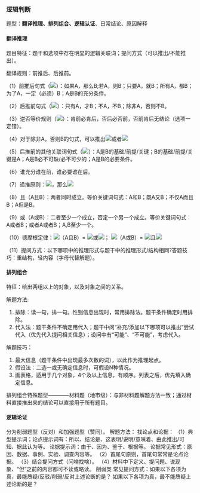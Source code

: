 ### 逻辑判断 
题型：**翻译推理、排列组合、逻辑认证**、日常结论、原因解释
#### 翻译推理
题目特征：题干和选项中存在明显的逻辑关联词；提问方式（可以推出/不能推出）。

翻译规则：前推后、后推前。

（1）前推后句式（![](http://latex.codecogs.com/gif.latex?{A}\rightarrow{B})）：如果A，那么B;若A，则B；只要A，就B；所有A，都B；为了A，一定（必须）B；A是B的充分条件。

（2）后推前句式（![](http://latex.codecogs.com/gif.latex?{B}\rightarrow{A})）：只有A，才B；不A，不B；除非A，否则不B。

（3）逆否等价规则（![](http://latex.codecogs.com/gif.latex?{A}\rightarrow{B}={\neg{B}}\rightarrow{\neg{A}})）：肯前必肯后，否后必否前，否前肯后无结论（选项一定错）。

（4）对于除非A，否则B的句式，可以推出![](http://latex.codecogs.com/gif.latex?{\neg{B}}\rightarrow{A})或者![](http://latex.codecogs.com/gif.latex?{\neg{A}}\rightarrow{B})

（5）后推前的其他关联词句式（![](http://latex.codecogs.com/gif.latex?{B}\rightarrow{A})）：A是B的基础/前提/关键；B的基础/前提/关键是A；A是B必不可缺/必不可少的；A是B的必要条件。

（6）谁充分谁在前，谁必要谁在后。

（7）递推原则：![](http://latex.codecogs.com/gif.latex?{A}\rightarrow{B},{B}\rightarrow{C})，那么![](http://latex.codecogs.com/gif.latex?{A}\rightarrow{C})

（8）且（A且B）：两者同时成立。等价关键词句式：A和B；既A又B；不仅A而且B；A但是B。

（9）或（A或B）：二者至少一个成立，否定一个另一个成立。等价关键词句式：A或者B；或者A或者B；A,B至少一个。

（10）德摩根定律：![](http://latex.codecogs.com/gif.latex?\neg)（A且B）= ![](http://latex.codecogs.com/gif.latex?\neg{A})或![](http://latex.codecogs.com/gif.latex?\neg{B})；
![](http://latex.codecogs.com/gif.latex?\neg)（A或B）= ![](http://latex.codecogs.com/gif.latex?\neg{A})且![](http://latex.codecogs.com/gif.latex?\neg{B})

（11）提问方式：以下哪项中的推理形式与题干中的推理形式/结构相同?答题技巧：重结构，轻内容（字母代替解题）。

#### 排列组合
特征：给出两组以上的对象，以及对象之间的关系。

解题方法:
1. 排除：读一句，排一句。性别信息出现时，常用排除法。题干条件确定时用排除。
2. 代入法：题干条件不确定用代入；题干中问“补充/添加以下哪项可以推出”尝试代入（优先代入提问相关信息）；设问中有“可能”、“不可能”，考虑代入。

解题技巧：
1. 最大信息（题干条件中出现最多次数的词），以此作为推理起点。
2. 假设法：二选一或无确定信息时，可假设N种情况。
3. 画表格，适用于几个对象，4个及以上信息，有顺序。列表之后，优先填入确定信息。

排列组合特殊题型————材料题（地市级）：与非材料题解题方法一致；通过材料直接推出来的结论可以直接用于所有题目。
#### 逻辑论证
分为削弱题型（反对）和加强题型（赞同）。
解题方法：
找论点和论据：
（1）典型提示词；论点提示词有：所以、结论是、这表明/说明/意味着、由此推出/可知、据此认为等。
论据提示词：由于、因为、鉴于、根据等。
论据常见形式：原因、数据、事例、实验、调查内容等。
（2）首尾句原则，首尾句常常是论点论据。
（3）结合提问方式（问啥找啥）。
（4）材料中下定义、提问题、说现象、“但”之前的内容都可不读或略读。
削弱类
常见提问方式：如果以下各项为真，最能质疑/反驳/削弱/反对上述论断的是？
如果以下各项为真，最不能质疑上述论断的是？
